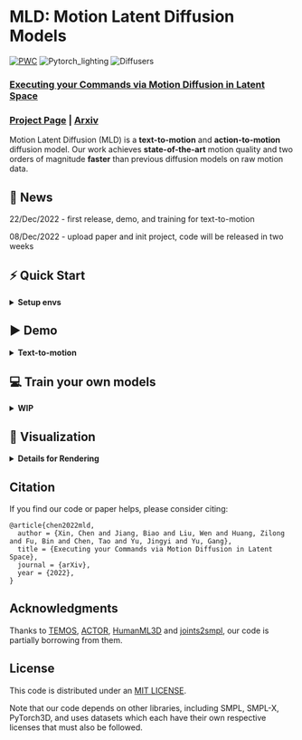 # MLD: Motion Latent Diffusion Models
[![PWC](https://img.shields.io/endpoint.svg?url=https://paperswithcode.com/badge/executing-your-commands-via-motion-diffusion/motion-synthesis-on-humanml3d)](https://paperswithcode.com/sota/motion-synthesis-on-humanml3d?p=executing-your-commands-via-motion-diffusion)
![Pytorch_lighting](https://img.shields.io/badge/Pytorch_lighting->=1.7-Blue?logo=Pytorch) ![Diffusers](https://img.shields.io/badge/Diffusers->=0.7.2-Red?logo=diffusers)


### [Executing your Commands via Motion Diffusion in Latent Space](https://chenxin.tech/mld)

### [Project Page](https://chenxin.tech/mld) | [Arxiv](https://arxiv.org/abs/2212.04048)

Motion Latent Diffusion (MLD) is a **text-to-motion** and **action-to-motion** diffusion model. Our work achieves **state-of-the-art** motion quality and two orders of magnitude **faster** than previous diffusion models on raw motion data.

## 🚩 News

22/Dec/2022 - first release, demo, and training for text-to-motion

08/Dec/2022 - upload paper and init project, code will be released in two weeks

## ⚡ Quick Start

<details>
  <summary><b>Setup envs</b></summary>

### 1. Conda environment
```
conda create python=3.9 --name mld
conda activate mld
```
Install the packages in ``requirements.txt`` and install [PyTorch 1.12.1](https://pytorch.org/)
```
pip install -r requirements.txt
```
We test our code on Python 3.9.12 and PyTorch 1.12.1.

### 2. Dependencies
Run the script to download dependencies materials:
```
xxx
```

### 3. Pre-train model
Run the script to download the pre-train model
```
xxx
```

### 4. (Optional) Download manually
Visit [the Google Driver](xxx) to download the previous dependencies and model.
</details> 


## ▶️ Demo
<details>
  <summary><b>Text-to-motion</b></summary>

We support text file or keyboard input, the generated motions are npy files.
Please check the `configs/asset.yaml` for path config, TEST.FOLDER as output folder.

Then, run the following script:

```
python demo.py --cfg=./models/xx.yaml -cfg_assets ./configs/assets.yaml
```

Some parameters:

- `--example=./demo/example.txt`: input file as text prompts
- `--task=text_motion`: generate from the test set of dataset
- `--task=random_sampling`: random motion sampling from noise

The outputs:

- `npy file`: the generated motions with the shape of (nframe, 22, 3)
- `text file`: the input text prompt
</details>


## 💻 Train your own models
<details>
  <summary><b>WIP</b></summary>

### 1. Prepare the datasets

### 2. Ready to train
Please first check the parameters in ``configs/config_mld_humanml3d.yaml``, e.g. ``NAME``,``DEBUG``. 

Then, run the following command:
```
python -m train --cfg configs/config_mld_humanml3d.yaml --cfg_assets configs/assets.yaml --batch_size 64
```


### 3. Evaluate the model
</details>


## 👀 Visualization
<details>
  <summary><b>Details for Rendering</b></summary>

### 1. Setup blender - WIP
Refer to [TEMOS-Rendering motions](https://github.com/Mathux/TEMOS) for blender setup, then install the following dependencies.

```
YOUR_BLENDER_PATH/blender --background --python -m pip install -r prepare/requirements_render.txt
```

### 2. (Optional) Render rigged cylinders
Run the following command using blender:
```
YOUR_BLENDER_PATH/blender --background --python render.py -- --cfg=./configs/render.yaml --dir=YOUR_NPY_FOLDER --mode=video --joint_type=HumanML3D
```

### 2. Create SMPL meshes with:

```
python -m fit --dir YOUR_NPY_FOLDER --save_folder TEMP_PLY_FOLDER --cuda
```

This outputs:

- `mesh npy file`: the generate SMPL vertices with the shape of (nframe, 6893, 3)
- `ply files`: the ply mesh file for blender or meshlab

### 3. Render SMPL meshes

Run the following command to render SMPL using blender:
```
YOUR_BLENDER_PATH/blender --background --python render.py -- --cfg=./configs/render.yaml --dir=YOUR_NPY_FOLDER --mode=video --joint_type=HumanML3D
```

optional parameters:

- `--mode=video`: render mp4 video
- `--mode=sequence`: render the whole motion in a png image.
</details>

## Citation

If you find our code or paper helps, please consider citing:

```
@article{chen2022mld,
  author = {Xin, Chen and Jiang, Biao and Liu, Wen and Huang, Zilong and Fu, Bin and Chen, Tao and Yu, Jingyi and Yu, Gang},
  title = {Executing your Commands via Motion Diffusion in Latent Space},
  journal = {arXiv},
  year = {2022},
}
```

## Acknowledgments

Thanks to [TEMOS](https://github.com/Mathux/TEMOS), [ACTOR](https://github.com/Mathux/ACTOR), [HumanML3D](https://github.com/EricGuo5513/HumanML3D) and [joints2smpl](https://github.com/wangsen1312/joints2smpl), our code is partially borrowing from them.

## License

This code is distributed under an [MIT LICENSE](LICENSE).

Note that our code depends on other libraries, including SMPL, SMPL-X, PyTorch3D, and uses datasets which each have their own respective licenses that must also be followed.
